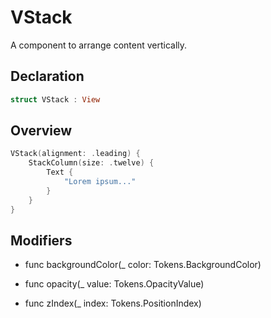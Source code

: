 # VStack

A component to arrange content vertically.

## Declaration

```swift
struct VStack : View
```

## Overview

```swift
VStack(alignment: .leading) {
    StackColumn(size: .twelve) {
        Text {
            "Lorem ipsum..."
        }
    }
}
```

## Modifiers

- func backgroundColor(_ color: Tokens.BackgroundColor)

- func opacity(_ value: Tokens.OpacityValue)

- func zIndex(_ index: Tokens.PositionIndex)
